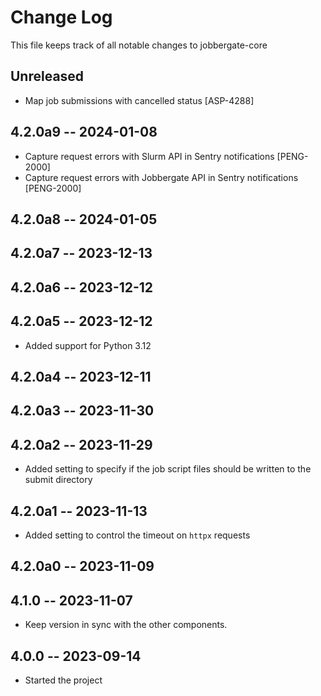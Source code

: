 # Change Log

This file keeps track of all notable changes to jobbergate-core

## Unreleased
- Map job submissions with cancelled status [ASP-4288]

## 4.2.0a9 -- 2024-01-08
- Capture request errors with Slurm API in Sentry notifications [PENG-2000]
- Capture request errors with Jobbergate API in Sentry notifications [PENG-2000]

## 4.2.0a8 -- 2024-01-05
## 4.2.0a7 -- 2023-12-13

## 4.2.0a6 -- 2023-12-12

## 4.2.0a5 -- 2023-12-12

- Added support for Python 3.12

## 4.2.0a4 -- 2023-12-11

## 4.2.0a3 -- 2023-11-30

## 4.2.0a2 -- 2023-11-29

- Added setting to specify if the job script files should be written to the submit directory

## 4.2.0a1 -- 2023-11-13

- Added setting to control the timeout on `httpx` requests

## 4.2.0a0 -- 2023-11-09

## 4.1.0 -- 2023-11-07

- Keep version in sync with the other components.

## 4.0.0 -- 2023-09-14

- Started the project
